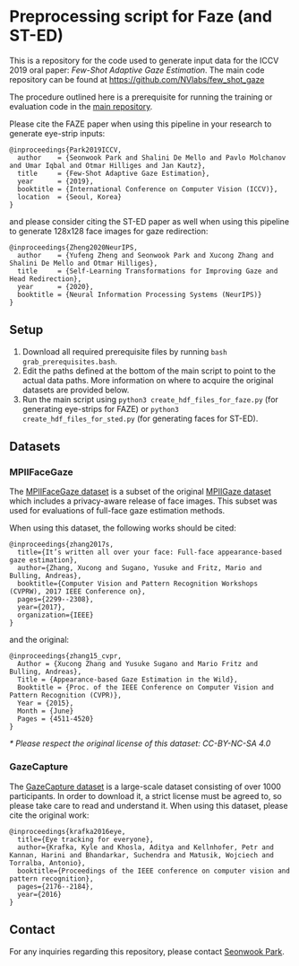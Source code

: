 # Preprocessing script for Faze (and ST-ED)

This is a repository for the code used to generate input data for the ICCV 2019 oral paper: *Few-Shot Adaptive Gaze Estimation*. The main code repository can be found at https://github.com/NVlabs/few_shot_gaze

The procedure outlined here is a prerequisite for running the training or evaluation code in the [main repository](https://github.com/NVlabs/few_shot_gaze).

Please cite the FAZE paper when using this pipeline in your research to generate eye-strip inputs:

    @inproceedings{Park2019ICCV,
      author    = {Seonwook Park and Shalini De Mello and Pavlo Molchanov and Umar Iqbal and Otmar Hilliges and Jan Kautz},
      title     = {Few-Shot Adaptive Gaze Estimation},
      year      = {2019},
      booktitle = {International Conference on Computer Vision (ICCV)},
      location  = {Seoul, Korea}
    }

and please consider citing the ST-ED paper as well when using this pipeline to generate 128x128 face images for gaze redirection:

    @inproceedings{Zheng2020NeurIPS,
      author    = {Yufeng Zheng and Seonwook Park and Xucong Zhang and Shalini De Mello and Otmar Hilliges},
      title     = {Self-Learning Transformations for Improving Gaze and Head Redirection},
      year      = {2020},
      booktitle = {Neural Information Processing Systems (NeurIPS)}
    }

 ## Setup

 1. Download all required prerequisite files by running `bash grab_prerequisites.bash`.
 2. Edit the paths defined at the bottom of the main script to point to the actual data paths. More information on where to acquire the original datasets are provided below.
 2. Run the main script using `python3 create_hdf_files_for_faze.py` (for generating eye-strips for FAZE) or `python3 create_hdf_files_for_sted.py` (for generating faces for ST-ED).

 ## Datasets

 ### MPIIFaceGaze

 The [MPIIFaceGaze dataset](https://www.mpi-inf.mpg.de/departments/computer-vision-and-machine-learning/research/gaze-based-human-computer-interaction/its-written-all-over-your-face-full-face-appearance-based-gaze-estimation/) is a subset of the original [MPIIGaze dataset](https://www.mpi-inf.mpg.de/departments/computer-vision-and-machine-learning/research/gaze-based-human-computer-interaction/appearance-based-gaze-estimation-in-the-wild/) which includes a privacy-aware release of face images. This subset was used for evaluations of full-face gaze estimation methods.

 When using this dataset, the following works should be cited:

    @inproceedings{zhang2017s,
      title={It’s written all over your face: Full-face appearance-based gaze estimation},
      author={Zhang, Xucong and Sugano, Yusuke and Fritz, Mario and Bulling, Andreas},
      booktitle={Computer Vision and Pattern Recognition Workshops (CVPRW), 2017 IEEE Conference on},
      pages={2299--2308},
      year={2017},
      organization={IEEE}
    }

and the original:

    @inproceedings{zhang15_cvpr,
      Author = {Xucong Zhang and Yusuke Sugano and Mario Fritz and Bulling, Andreas},
      Title = {Appearance-based Gaze Estimation in the Wild},
      Booktitle = {Proc. of the IEEE Conference on Computer Vision and Pattern Recognition (CVPR)},
      Year = {2015},
      Month = {June}
      Pages = {4511-4520}
    }

_* Please respect the original license of this dataset: CC-BY-NC-SA 4.0_

### GazeCapture

The [GazeCapture dataset](https://gazecapture.csail.mit.edu/) is a large-scale dataset consisting of over 1000 participants. In order to download it, a strict license must be agreed to, so please take care to read and understand it. When using this dataset, please cite the original work:

    @inproceedings{krafka2016eye,
      title={Eye tracking for everyone},
      author={Krafka, Kyle and Khosla, Aditya and Kellnhofer, Petr and Kannan, Harini and Bhandarkar, Suchendra and Matusik, Wojciech and Torralba, Antonio},
      booktitle={Proceedings of the IEEE conference on computer vision and pattern recognition},
      pages={2176--2184},
      year={2016}
    }

## Contact

For any inquiries regarding this repository, please contact [Seonwook Park](mailto:seon.wook@swook.net).
